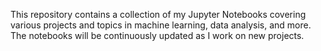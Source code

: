 This repository contains a collection of my Jupyter Notebooks covering various projects and topics in machine learning, data analysis, and more. The notebooks will be continuously updated as I work on new projects.

